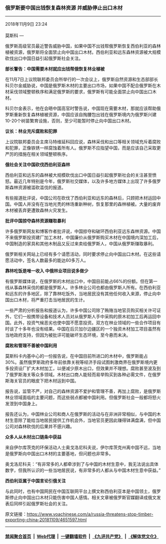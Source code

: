 ### 俄罗斯要中国出钱恢复森林资源 并威胁停止出口木材
------------------------

<div class="published">
 <span class="date" title="中国时间">
  <time datetime="2018-11-09T23:24:47+08:00">
   2018年11月9日 23:24
  </time>
 </span>
</div>
<br/>
<div class="wsw">
 <span class="dateline">
  莫斯科 —
 </span>
 <p>
  俄罗斯高级官员最近警告威胁中国，如果中国不出钱帮俄罗斯恢复西伯利亚的森林植被资源，俄罗斯将全面禁止向中国出口木材。西伯利亚和远东森林资源被大规模砍伐出口中国日益引起俄罗斯社会关注。
 </p>
 <div class="wsw__embed">
 </div>
 <p>
  <strong>
   部长警告：中国需要木材就应出钱帮俄恢复林业植被
  </strong>
 </p>
 <p>
  在11月7日上议院联邦委员会所举行的一次会议上，俄罗斯自然资源和生态部部长科贝尔金威胁说，中国是俄罗斯木材的主要出口市场，如果中国不配合俄罗斯在木材采伐领域整顿秩序和满足俄罗斯的要求，俄罗斯有可能全面禁止向中国出口木材。
 </p>
 <p>
  科贝尔金表示，他在会晤中国高官时警告说，中国现在需要木材，那就应该帮助俄罗斯重新恢复森林植被资源，中国应该自掏腰包出钱在俄罗斯境内为俄罗斯兴建10-20个树苗繁育设施，否则，至少可能暂时停止向中国出口木材。
 </p>
 <p>
  <strong>
   议长：林业充斥腐败和犯罪
  </strong>
 </p>
 <p>
  上议院联邦委员会主席马特维延科回应说，森林采伐和出口等相关领域充斥着腐败和犯罪，正像铁锈一样腐蚀着所有人。俄罗斯不应指望中国，而是应该自己采取更严厉的措施在相关领域整顿秩序。
 </p>
 <p>
  <strong>
   俄社会关注中国砍伐西伯利亚森林
  </strong>
 </p>
 <p>
  西伯利亚和远东的森林被大规模砍伐出口中国日益引起俄罗斯社会的关注甚至愤怒。最近几年特别是今年，俄罗斯社交媒体，以及许多地方媒体上出现了许多俄罗斯森林资源被滥砍滥伐的报道。
 </p>
 <p>
  有些报道批评说，中国公司在砍伐了西伯利亚和远东的森林后，只顾把木材运回中国。中国人并没有在当地光秃的林场重新种树，恢复那里的森林植被。大量的废弃木材被丢弃更遭致森林火灾发生。
 </p>
 <p>
  <strong>
   批评中国掠夺森林资源赚取暴利
  </strong>
 </p>
 <p>
  许多俄罗斯网友和博客作者批评说，中国掠夺和破环西伯利亚远东森林资源。中国不来俄罗斯投资建厂加工木材，中国廉价从俄罗斯购买木材在中国境内深加工后，中国制造的家具和其他木制品又反过来卖给俄罗斯人，中国从俄罗斯赚取暴利。
 </p>
 <p>
  俄罗斯相关网站上已经有多个请愿活动，同时要求停止向中国出口木材。在这些请愿活动中，签名人数最多的能达60多万人。
 </p>
 <p>
  <strong>
   靠林吃饭是唯一收入
  </strong>
  <strong>
   中俄林业项目说多做少
  </strong>
 </p>
 <p>
  有俄罗斯媒体说，在俄罗斯的木材出口中，中国目前能占66%的份额。但在第一线从事森林采伐的都是俄罗斯人。许多林业公司也都由俄罗斯人所有。在西伯利亚和远东的许多地区，除了靠林吃饭外，当地居民没有其他任何收入来源，停止向中国出口木材，将严重打击当地居民的生计。
 </p>
 <p>
  一些严肃的分析报告和报道认为，许多中国公司除了贿赂当地官员购买相关许可证外，它们一般携带设备和技术人员对从俄罗斯人手中采购的原木初加工后再运回中国。此外，投资气候恶劣也使中国不愿意投资。双方在林业领域的一些合作项目有时谈了十多年也没有结果。中国在后贝加尔边疆区的一个独资木材加工项目虽然有当地政府支持，但因为被批评可能破坏生态环境，至今悬而未决。
 </p>
 <p>
  <strong>
   腐败和管理不善被中国利用
  </strong>
 </p>
 <p>
  莫斯科卡内基中心的一份报告说，在中国目前所进口的木材中，俄罗斯能占30%。虽然俄罗斯政府多年前依靠关税等经济手段试图刺激商界在俄罗斯境内更多投资设厂扩大木材加工，以便减少原木出口，但效果并不理想。腐败甚至波及到了俄罗斯海关等众多领域。木材出口商人能轻而易举购买到各种必需文件，在俄罗斯海关官员的眼皮下把木材运到中国。
 </p>
 <p>
  报告说，监管不严，对自己的森林资源不爱护和管理不善，再加上腐败，是俄罗斯林业领域面临的主要问题，而这些弱点都被中国利用。但俄罗斯社会一般都将怒火发泄到中国身上。
 </p>
 <p>
  报告还认为，中国林业公司和商人在俄罗斯的活动与在非洲非常相似，与中国的木材生意除了能给当地居民提供工作机会外，当地官员更因此赚得钵满盘满，但中国公司对森林砍伐的后果并不感兴趣。
 </p>
 <p>
  <strong>
   众多人从木材出口链条中获益
  </strong>
 </p>
 <p>
  来自伊尔库茨克的环保活动人士奥戈洛尼科夫说，伊尔库茨克州离中国不远，当地是俄罗斯向中国出口木材的主要基地，但问题也非常多。
 </p>
 <p>
  奥戈洛尼科夫：“有非常多的人都牵涉到了与中国的木材生意中，我无法说出具体数字，但我所认识的一些当地居民说，有非常多的人都从与中国木材生意中获益。”
 </p>
 <p>
  <strong>
   西伯利亚属于中国言论引俄关注
  </strong>
 </p>
 <p>
  与此同时，也有中国网民在中国互联网平台上撰文称西伯利亚本是中国领土，俄罗斯停止向中国出口木材只能伤害中国人感情。相关文章被俄罗斯官媒翻译成俄文发表后同样引起俄罗斯社会的关注。
 </p>
 <p>
 </p>
 <p>
 </p>
 <p>
 </p>
 <p>
 </p>
 <p>
 </p>
 <p>
 </p>
 <p>
 </p>
 <p>
 </p>
 <p>
 </p>
</div>

原文链接：https://www.voachinese.com/a/russia-threatens-stop-timber-exporting-china-20181109/4651597.html


------------------------
#### [禁闻聚合首页](https://github.com/gfw-breaker/banned-news/blob/master/README.md) &nbsp;|&nbsp; [Web代理](https://github.com/gfw-breaker/open-proxy/blob/master/README.md) &nbsp;|&nbsp;  [一键翻墙软件](https://github.com/gfw-breaker/nogfw/blob/master/README.md) &nbsp;|&nbsp; [《九评共产党》](https://github.com/gfw-breaker/9ping.md/blob/master/README.md#九评之一评共产党是什么) &nbsp;|&nbsp; [《解体党文化》](https://github.com/gfw-breaker/jtdwh.md/blob/master/README.md#绪论)